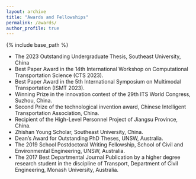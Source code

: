 ```yaml
---
layout: archive
title: "Awards and Fellowships"
permalink: /awards/
author_profile: true
---
```


{% include base_path %}



* The 2023 Outstanding Undergraduate Thesis, Southeast University, China
* Best Paper Award in the 14th International Workshop on Computational Transportation Science (CTS 2023).
* Best Paper Award in the 5th International Symposium on Multimodal Transportation (ISMT 2023).
* Winning Prize in the innovation contest of the 29th ITS World Congress, Suzhou, China.
* Second Prize of the technological invention award, Chinese Intelligent Transportation Association, China.
* Recipient of the High-Level Personnel Project of Jiangsu Province, China.
* Zhishan Young Scholar, Southeast University, China.
* Dean’s Award for Outstanding PhD Theses, UNSW, Australia.
* The 2019 School Postdoctoral Writing Fellowship, School of Civil and Environmental Engineering, UNSW, Australia.
* The 2017 Best Departmental Journal Publication by a higher degree research student in the discipline of Transport, Department of Civil Engineering, Monash University, Australia.

  
